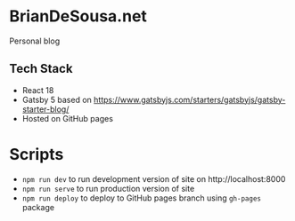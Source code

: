 # BrianDeSousa.net

Personal blog

## Tech Stack

* React 18
* Gatsby 5 based on https://www.gatsbyjs.com/starters/gatsbyjs/gatsby-starter-blog/
* Hosted on GitHub pages

# Scripts

* `npm run dev` to run development version of site on http://localhost:8000
* `npm run serve` to run production version of site
* `npm run deploy` to deploy to GitHub pages branch using `gh-pages` package
